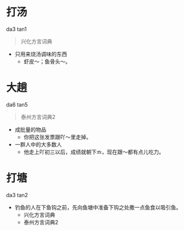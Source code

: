 # 打汤
da3 tan1
> 兴化方言词典
- 只用来烧汤调味的东西
  - 虾皮～；鱼骨头～。

# 大趟
da6 tan5
> 泰州方言词典2
- 成批量的物品
  - 你把这张发票跟吖～里走掉。
- 一群人中的大多数人
  - 他走上吖初三以后，成绩就朝下𠫓，现在跟～都有点儿吃力。

# 打塘
da3 tan2
+ 钓鱼的人在下鱼钩之前，先向鱼塘中准备下钩之处撒一点鱼食以吸引鱼。
  * 兴化方言词典
  * 泰州方言词典2
